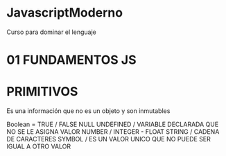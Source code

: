 # JavascriptModerno
Curso para dominar el lenguaje

# 01 FUNDAMENTOS JS

# PRIMITIVOS

Es una información que no es un objeto y son inmutables

Boolean = TRUE / FALSE
NULL
UNDEFINED / VARIABLE DECLARADA QUE NO SE LE ASIGNA VALOR
NUMBER / INTEGER - FLOAT 
STRING / CADENA DE CARACTERES
SYMBOL / ES UN VALOR UNICO QUE NO PUEDE SER IGUAL A OTRO VALOR